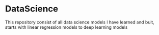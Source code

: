 # DataScience
 This repository consist of all data science models I have learned and buit, starts with linear regression models to deep learning models
